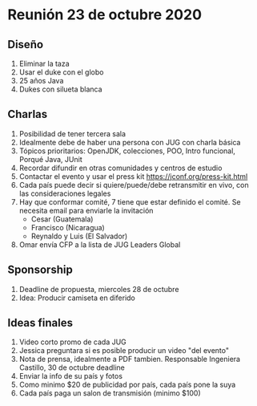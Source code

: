 # Reunión 23 de octubre 2020

## Diseño

1. Eliminar la taza
2. Usar el duke con el globo
3. 25 años Java
4. Dukes con silueta blanca

## Charlas

1. Posibilidad de tener tercera sala
2. Idealmente debe de haber una persona con JUG con charla básica
3. Tópicos prioritarios: OpenJDK, colecciones, POO, Intro funcional, Porqué Java, JUnit
4. Recordar difundir en otras comunidades y centros de estudio
5. Contactar el evento y usar el press kit https://jconf.org/press-kit.html
6. Cada país puede decir si quiere/puede/debe retransmitir en vivo, con las consideraciones legales
7. Hay que conformar comité, 7 tiene que estar definido el comité. Se necesita email para enviarle la invitación
    * Cesar (Guatemala)
    * Francisco (Nicaragua)
    * Reynaldo y Luis (El Salvador)
8. Omar envía CFP a la lista de JUG Leaders Global

## Sponsorship

1. Deadline de propuesta, miercoles 28 de octubre
2. Idea: Producir camiseta en diferido

## Ideas finales

1. Video corto promo de cada JUG
2. Jessica preguntara si es posible producir un video "del evento"
3. Nota de prensa, idealmente a PDF tambien. Responsable Ingeniera Castillo, 30 de octubre deadline
4. Enviar la info de su país y fotos
5. Como minimo $20 de publicidad por país, cada país pone la suya
6. Cada país paga un salon de transmisión (minimo $100)